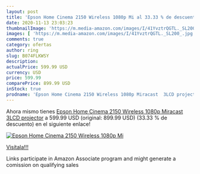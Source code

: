 ```yaml
---
layout: post
title: 'Epson Home Cinema 2150 Wireless 1080p Mi al 33.33 % de descuento'
date: 2020-11-13 23:03:23
thumbnailImage: 'https://m.media-amazon.com/images/I/41YvztrQGTL._SL200_.jpg'
images: [ 'https://m.media-amazon.com/images/I/41YvztrQGTL._SL200_.jpg' ]
comments: true
category: ofertas
author: ring
slug: B074FLKWSY
description:
actualPrice: 599.99 USD
currency: USD
price: 599.99
comparePrice: 899.99 USD
inStock: true
prodname: 'Epson Home Cinema 2150 Wireless 1080p Miracast  3LCD projector'
---
```


Ahora mismo tienes [Epson Home Cinema 2150 Wireless 1080p Miracast  3LCD projector](https://www.amazon.com/dp/B074FLKWSY/?tag=tolees-20) a 599.99 USD (original: 899.99 USD) (33.33 %  de descuento) en el siguiente enlace!

[![Epson Home Cinema 2150 Wireless 1080p Mi](https://m.media-amazon.com/images/I/41YvztrQGTL._SL200_.jpg)](https://www.amazon.com/dp/B074FLKWSY/?tag=tolees-20)

[Visítala!!!](https://www.amazon.com/dp/B074FLKWSY/?tag=tolees-20)

Links participate in Amazon Associate program and might generate a comission on qualifying sales
